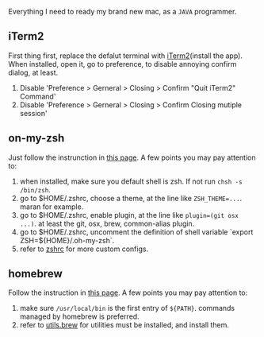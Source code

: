 Everything I need to ready my brand new mac, as a `JAVA` programmer.
## iTerm2
First thing first, replace the defalut terminal with [iTerm2](https://www.iterm2.com/)(install the app). When installed, open it, go to preference, to disable annoying confirm dialog, at least.
1. Disable 'Preference > Gerneral > Closing > Confirm "Quit iTerm2" Command'
2. Disable 'Preference > Gerneral > Closing > Confirm Closing mutiple session'

## on-my-zsh
Just follow the instrunction in [this page](https://github.com/robbyrussell/oh-my-zsh). A few points you may pay attention to:
1. when installed, make sure you default shell is zsh. If not run `chsh -s /bin/zsh`.
2. go to $HOME/.zshrc, choose a theme, at the line like `ZSH_THEME=...`. maran for example.
3. go to $HOME/.zshrc, enable plugin, at the line like `plugin=(git osx ...)`. at least the git, osx, brew, common-alias plugin.
4. go to $HOME/.zshrc, uncomment the definition of shell variable `export ZSH=${HOME}/.oh-my-zsh`.
5. refer to [zshrc](zshrc) for more custom configs.

## homebrew
Follow the instruction in [this page](https://brew.sh/). A few points you may pay attention to:
1. make sure `/usr/local/bin` is the first entry of `${PATH}`. commands managed by homebrew is preferred.
2. refer to [utils.brew]() for utilities must be installed, and install them.
